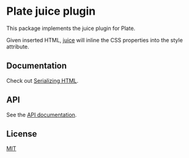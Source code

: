 # Plate juice plugin

This package implements the juice plugin for Plate.

Given inserted HTML, [juice](https://www.npmjs.com/package/juice) will inline the CSS properties into the style attribute.

## Documentation

Check out
[Serializing HTML](https://platejs.org/docs/serializing-html).

## API

See the [API documentation](https://plate-api.udecode.io/globals.html).

## License

[MIT](../../LICENSE)
